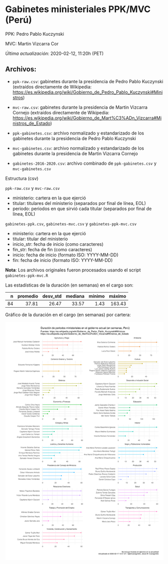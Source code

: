 # Gabinetes ministeriales PPK/MVC (Perú)

PPK: Pedro Pablo Kuczynski

MVC: Martin Vizcarra Cor

*Última actualización*: 2020-02-12, 11:20h (PET)

## Archivos:

- `ppk-raw.csv`: gabinetes durante la presidencia de Pedro Pablo Kuczynski (extraídos directamente de Wikipedia: https://es.wikipedia.org/wiki/Gobierno_de_Pedro_Pablo_Kuczynski#Ministros)
- `mvc-raw.csv`: gabinetes durante la presidencia de Martin Vizcarra Cornejo (extraídos directamente de Wikipedia: https://es.wikipedia.org/wiki/Gobierno_de_Mart%C3%ADn_Vizcarra#Ministros_de_Estado)

- `ppk-gabinetes.csv`: archivo normalizado y estandarizado de los gabinetes durante la presidencia de Pedro Pablo Kuczynski
- `mvc-gabinetes.csv`: archivo normalizado y estandarizado de los gabinetes durante la presidencia de Martin Vizcarra Cornejo

- `gabinetes-2016-2020.csv`: archivo combinado de `ppk-gabinetes.csv` y `mvc-gabinetes.csv`

Estructura (csv)

`ppk-raw.csv` y `mvc-raw.csv`

  - ministerio: cartera en la que ejerció
  - titular: titulares del ministerio (separados por final de línea, EOL)
  - periodo: periodos en que sirvió cada titular (separados por final de línea, EOL)

`gabinetes-ppk.csv`, `gabinetes-mvc.csv` y `gabinetes-ppk-mvc.csv`

  - ministerio: cartera en la que ejerció
  - titular: titular del ministerio
  - inicio_str: fecha de inicio (como caracteres)
  - fin_str: fecha de fin (como caracteres)
  - inicio: fecha de inicio (formato ISO: YYYY-MM-DD)
  - fin: fecha de inicio (formato ISO: YYYY-MM-DD)

**Nota**: Los archivos originales fueron procesados usando el script `gabinetes-ppk-mvc.R`

Las estadísticas de la duración (en semanas) en el cargo son:

|  n| promedio| desv_std| mediana| mínimo| máximo|
|--:|--------:|--------:|-------:|------:|------:|
| 84|    37.81|    26.47|   33.57|   1.43| 163.43|

Gráfico de la duración en el cargo (en semanas) por cartera:

![Duración en el cargo por cartera](duracion-en-semanas.png)

